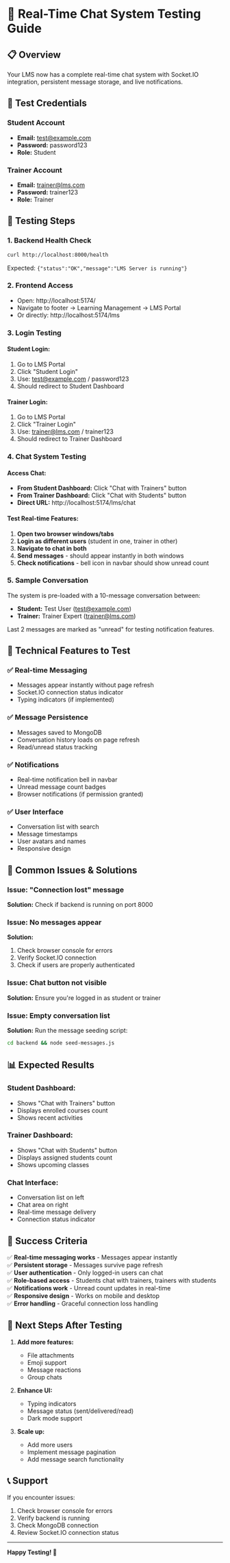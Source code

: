 # 🚀 Real-Time Chat System Testing Guide

## 📋 Overview
Your LMS now has a complete real-time chat system with Socket.IO integration, persistent message storage, and live notifications.

## 🎯 Test Credentials

### Student Account
- **Email:** test@example.com
- **Password:** password123
- **Role:** Student

### Trainer Account  
- **Email:** trainer@lms.com
- **Password:** trainer123
- **Role:** Trainer

## 🧪 Testing Steps

### 1. **Backend Health Check**
```bash
curl http://localhost:8000/health
```
Expected: `{"status":"OK","message":"LMS Server is running"}`

### 2. **Frontend Access**
- Open: http://localhost:5174/
- Navigate to footer → Learning Management → LMS Portal
- Or directly: http://localhost:5174/lms

### 3. **Login Testing**

#### Student Login:
1. Go to LMS Portal
2. Click "Student Login"
3. Use: test@example.com / password123
4. Should redirect to Student Dashboard

#### Trainer Login:
1. Go to LMS Portal  
2. Click "Trainer Login"
3. Use: trainer@lms.com / trainer123
4. Should redirect to Trainer Dashboard

### 4. **Chat System Testing**

#### Access Chat:
- **From Student Dashboard:** Click "Chat with Trainers" button
- **From Trainer Dashboard:** Click "Chat with Students" button
- **Direct URL:** http://localhost:5174/lms/chat

#### Test Real-time Features:
1. **Open two browser windows/tabs**
2. **Login as different users** (student in one, trainer in other)
3. **Navigate to chat in both**
4. **Send messages** - should appear instantly in both windows
5. **Check notifications** - bell icon in navbar should show unread count

### 5. **Sample Conversation**
The system is pre-loaded with a 10-message conversation between:
- **Student:** Test User (test@example.com)
- **Trainer:** Trainer Expert (trainer@lms.com)

Last 2 messages are marked as "unread" for testing notification features.

## 🔧 Technical Features to Test

### ✅ Real-time Messaging
- Messages appear instantly without page refresh
- Socket.IO connection status indicator
- Typing indicators (if implemented)

### ✅ Message Persistence
- Messages saved to MongoDB
- Conversation history loads on page refresh
- Read/unread status tracking

### ✅ Notifications
- Real-time notification bell in navbar
- Unread message count badges
- Browser notifications (if permission granted)

### ✅ User Interface
- Conversation list with search
- Message timestamps
- User avatars and names
- Responsive design

## 🐛 Common Issues & Solutions

### Issue: "Connection lost" message
**Solution:** Check if backend is running on port 8000

### Issue: No messages appear
**Solution:** 
1. Check browser console for errors
2. Verify Socket.IO connection
3. Check if users are properly authenticated

### Issue: Chat button not visible
**Solution:** Ensure you're logged in as student or trainer

### Issue: Empty conversation list
**Solution:** Run the message seeding script:
```bash
cd backend && node seed-messages.js
```

## 📊 Expected Results

### Student Dashboard:
- Shows "Chat with Trainers" button
- Displays enrolled courses count
- Shows recent activities

### Trainer Dashboard:
- Shows "Chat with Students" button  
- Displays assigned students count
- Shows upcoming classes

### Chat Interface:
- Conversation list on left
- Chat area on right
- Real-time message delivery
- Connection status indicator

## 🎉 Success Criteria

✅ **Real-time messaging works** - Messages appear instantly  
✅ **Persistent storage** - Messages survive page refresh  
✅ **User authentication** - Only logged-in users can chat  
✅ **Role-based access** - Students chat with trainers, trainers with students  
✅ **Notifications work** - Unread count updates in real-time  
✅ **Responsive design** - Works on mobile and desktop  
✅ **Error handling** - Graceful connection loss handling  

## 🚀 Next Steps After Testing

1. **Add more features:**
   - File attachments
   - Emoji support
   - Message reactions
   - Group chats

2. **Enhance UI:**
   - Typing indicators
   - Message status (sent/delivered/read)
   - Dark mode support

3. **Scale up:**
   - Add more users
   - Implement message pagination
   - Add message search functionality

## 📞 Support

If you encounter issues:
1. Check browser console for errors
2. Verify backend is running
3. Check MongoDB connection
4. Review Socket.IO connection status

---

**Happy Testing! 🎯** 
